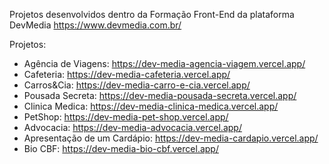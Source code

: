 Projetos desenvolvidos dentro da Formação Front-End da plataforma DevMedia 
https://www.devmedia.com.br/

Projetos:

* Agência de Viagens: https://dev-media-agencia-viagem.vercel.app/
* Cafeteria: https://dev-media-cafeteria.vercel.app/
* Carros&Cia: https://dev-media-carro-e-cia.vercel.app/
* Pousada Secreta: https://dev-media-pousada-secreta.vercel.app/
* Clinica Medica: https://dev-media-clinica-medica.vercel.app/
* PetShop: https://dev-media-pet-shop.vercel.app/
* Advocacia: https://dev-media-advocacia.vercel.app/
* Apresentação de um Cardápio: https://dev-media-cardapio.vercel.app/
* Bio CBF: https://dev-media-bio-cbf.vercel.app/

